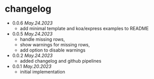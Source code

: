 # changelog

 * 0.0.6 _May.24.2023_
   * add minimal template and koa/express examples to README
 * 0.0.5 _May.24.2023_
   * handle missing rows,
   * show warnings for missing rows,
   * add option to disable warnings
 * 0.0.2 _May.24.2023_
   * added changelog and github pipelines
 * 0.0.1 _May.20.2023_
   * initial implementation
